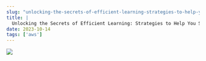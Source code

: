 ```yaml
---
slug: "unlocking-the-secrets-of-efficient-learning-strategies-to-help-you-succeed"
title: |
  Unlocking the Secrets of Efficient Learning: Strategies to Help You Succeed
date: 2023-10-14
tags: ['aws']
---
```


![](https://cdn.hashnode.com/res/hashnode/image/upload/v1673411055168/0b63aa3a-a9bc-4cbb-ad6a-323beb18e1ab.png)

<!-- more -->




